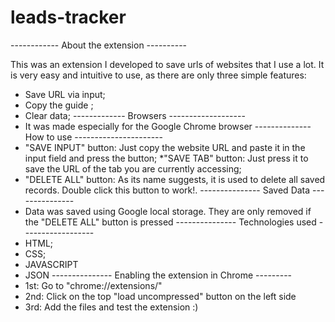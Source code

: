 # leads-tracker

------------ About the extension ----------

This was an extension I developed to save urls of websites that I use a lot. It is very easy and intuitive to use, as there are only three simple features:
* Save URL via input;
* Copy the guide ;
* Clear data;
------------- Browsers -------------------
* It was made especially for the Google Chrome browser
-------------- How to use ----------------------
* "SAVE INPUT" button: Just copy the website URL and paste it in the input field and press the button;
*"SAVE TAB" button: Just press it to save the URL of the tab you are currently accessing;
* "DELETE ALL" button: As its name suggests, it is used to delete all saved records. Double click this button to work!.
--------------- Saved Data ---------------
* Data was saved using Google local storage. They are only removed if the "DELETE ALL" button is pressed
--------------- Technologies used ------------------
* HTML;
* CSS;
* JAVASCRIPT
* JSON
--------------- Enabling the extension in Chrome ---------
* 1st: Go to "chrome://extensions/"
* 2nd: Click on the top "load uncompressed" button on the left side
* 3rd: Add the files and test the extension :)
